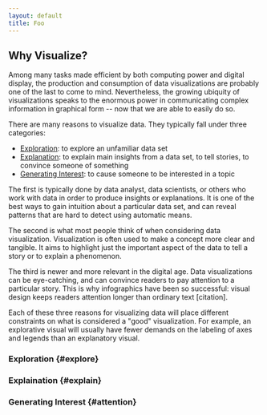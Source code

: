 ```yaml
---
layout: default
title: Foo
---
```


## Why Visualize?

Among many tasks made efficient by both computing power and digital display,
the production and consumption of data visualizations are probably one of the
last to come to mind.  Nevertheless, the growing ubiquity of visualizations
speaks to the enormous power in communicating complex information in graphical
form -- now that we are able to easily do so.

There are many reasons to visualize data. They typically fall under three categories:

- [Exploration](#explore): to explore an unfamiliar data set
- [Explanation](#explain): to explain main insights from a data set,
  to tell stories, to convince someone of something
- [Generating Interest](#attention): to cause someone to be interested in a topic

The first is typically done by data analyst, data scientists, or others who work
with data in order to produce insights or explanations. It is one of the best
ways to gain intuition about a particular data set, and can reveal patterns
that are hard to detect using automatic means.

The second is what most people think of when considering data visualization.
Visualization is often used to make a concept more clear and tangible. It aims
to highlight just the important aspect of the data to tell a story or to explain
a phenomenon.

The third is newer and more relevant in the digital age. Data visualizations can
be eye-catching, and can convince readers to pay attention to a particular story.
This is why infographics have been so successful: visual design keeps readers
attention longer than ordinary text [citation]. 

Each of these three reasons for visualizing data will place different constraints
on what is considered a "good" visualization. For example, an explorative visual
will usually have fewer demands on the labeling of axes and legends than an
explanatory visual.

### Exploration {#explore}

### Explaination {#explain}

### Generating Interest {#attention}

